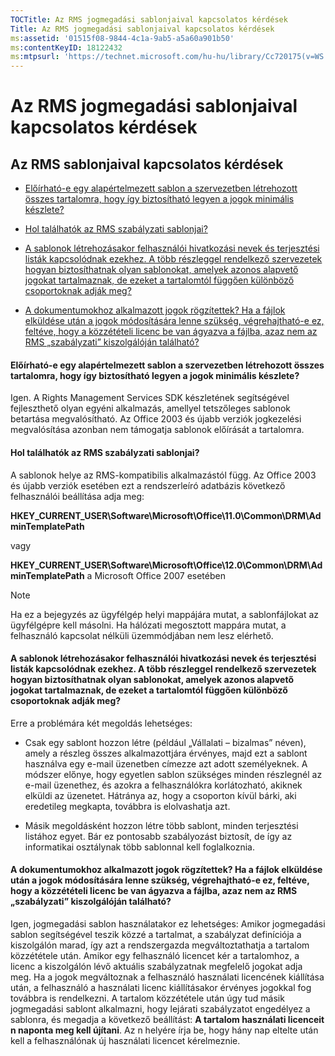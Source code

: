 ```yaml
---
TOCTitle: Az RMS jogmegadási sablonjaival kapcsolatos kérdések
Title: Az RMS jogmegadási sablonjaival kapcsolatos kérdések
ms:assetid: '01515f08-9844-4c1a-9ab5-a5a60a901b50'
ms:contentKeyID: 18122432
ms:mtpsurl: 'https://technet.microsoft.com/hu-hu/library/Cc720175(v=WS.10)'
---
```


Az RMS jogmegadási sablonjaival kapcsolatos kérdések
====================================================

Az RMS sablonjaival kapcsolatos kérdések
----------------------------------------

-   [Előírható-e egy alapértelmezett sablon a szervezetben létrehozott összes tartalomra, hogy így biztosítható legyen a jogok minimális készlete?](#bkmk_57)

-   [Hol találhatók az RMS szabályzati sablonjai?](#bkmk_58)

-   [A sablonok létrehozásakor felhasználói hivatkozási nevek és terjesztési listák kapcsolódnak ezekhez. A több részleggel rendelkező szervezetek hogyan biztosíthatnak olyan sablonokat, amelyek azonos alapvető jogokat tartalmaznak, de ezeket a tartalomtól függően különböző csoportoknak adják meg?](#bkmk_59)

-   [A dokumentumokhoz alkalmazott jogok rögzítettek? Ha a fájlok elküldése után a jogok módosítására lenne szükség, végrehajtható-e ez, feltéve, hogy a közzétételi licenc be van ágyazva a fájlba, azaz nem az RMS „szabályzati” kiszolgálóján található?](#bkmk_60)

#### Előírható-e egy alapértelmezett sablon a szervezetben létrehozott összes tartalomra, hogy így biztosítható legyen a jogok minimális készlete?

Igen. A Rights Management Services SDK készletének segítségével fejleszthető olyan egyéni alkalmazás, amellyel tetszőleges sablonok betartása megvalósítható. Az Office 2003 és újabb verziók jogkezelési megvalósítása azonban nem támogatja sablonok előírását a tartalomra.

#### Hol találhatók az RMS szabályzati sablonjai?

A sablonok helye az RMS-kompatibilis alkalmazástól függ. Az Office 2003 és újabb verziók esetében ezt a rendszerleíró adatbázis következő felhasználói beállítása adja meg:

**HKEY\_CURRENT\_USER\\Software\\Microsoft\\Office\\11.0\\Common\\DRM\\AdminTemplatePath**

vagy

**HKEY\_CURRENT\_USER\\Software\\Microsoft\\Office\\12.0\\Common\\DRM\\AdminTemplatePath** a Microsoft Office 2007 esetében

> [!NOTE]  
> Ha ez a bejegyzés az ügyfélgép helyi mappájára mutat, a sablonfájlokat az ügyfélgépre kell másolni. Ha hálózati megosztott mappára mutat, a felhasználó kapcsolat nélküli üzemmódjában nem lesz elérhető. 

#### A sablonok létrehozásakor felhasználói hivatkozási nevek és terjesztési listák kapcsolódnak ezekhez. A több részleggel rendelkező szervezetek hogyan biztosíthatnak olyan sablonokat, amelyek azonos alapvető jogokat tartalmaznak, de ezeket a tartalomtól függően különböző csoportoknak adják meg?

Erre a problémára két megoldás lehetséges:

-   Csak egy sablont hozzon létre (például „Vállalati – bizalmas” néven), amely a részleg összes alkalmazottjára érvényes, majd ezt a sablont használva egy e-mail üzenetben címezze azt adott személyeknek. A módszer előnye, hogy egyetlen sablon szükséges minden részlegnél az e-mail üzenethez, és azokra a felhasználókra korlátozható, akiknek elküldi az üzenetet. Hátránya az, hogy a csoporton kívül bárki, aki eredetileg megkapta, továbbra is elolvashatja azt.

-   Másik megoldásként hozzon létre több sablont, minden terjesztési listához egyet. Bár ez pontosabb szabályozást biztosít, de így az informatikai osztálynak több sablonnal kell foglalkoznia.

#### A dokumentumokhoz alkalmazott jogok rögzítettek? Ha a fájlok elküldése után a jogok módosítására lenne szükség, végrehajtható-e ez, feltéve, hogy a közzétételi licenc be van ágyazva a fájlba, azaz nem az RMS „szabályzati” kiszolgálóján található?

Igen, jogmegadási sablon használatakor ez lehetséges: Amikor jogmegadási sablon segítségével teszik közzé a tartalmat, a szabályzat definíciója a kiszolgálón marad, így azt a rendszergazda megváltoztathatja a tartalom közzététele után. Amikor egy felhasználó licencet kér a tartalomhoz, a licenc a kiszolgálón lévő aktuális szabályzatnak megfelelő jogokat adja meg. Ha a jogok megváltoznak a felhasználó használati licencének kiállítása után, a felhasználó a használati licenc kiállításakor érvényes jogokkal fog továbbra is rendelkezni. A tartalom közzététele után úgy tud másik jogmegadási sablont alkalmazni, hogy lejárati szabályzatot engedélyez a sablonra, és megadja a következő beállítást: **A tartalom használati licenceit n naponta meg kell újítani**. Az n helyére írja be, hogy hány nap eltelte után kell a felhasználónak új használati licencet kérelmeznie.
